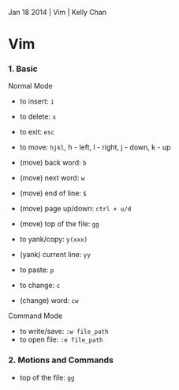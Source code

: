 Jan 18 2014 | Vim | Kelly Chan
# Vim

### 1. Basic

Normal Mode  
- to insert: `i` 
- to delete: `x`
- to exit: `esc` 

- to move: `hjkl`, h - left, l - right, j - down, k - up 
- (move) back word: `b`
- (move) next word: `w`
- (move) end of line: `$`
- (move) page up/down: `ctrl + u/d`
- (move) top of the file: `gg`

- to yank/copy: `y(xxx)`
- (yank) current line: `yy`
- to paste: `p`

- to change: `c`
- (change) word: `cw`

Command Mode  
- to write/save: `:w file_path`  
- to open file: `:e file_path`

### 2. Motions and Commands
- top of the file: `gg`
